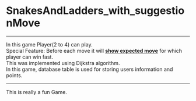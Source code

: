 # SnakesAndLadders_with_suggestionMove
<hr>
In this game Player(2 to 4) can play.<br>Special Feature: Before each move it will <b><u>show expected move</u></b> for which player can win fast.<br> This was implemented using Dijkstra algorithm.<br>In this game, database table is used for storing users information and points.<br><hr>This is really a fun Game.
